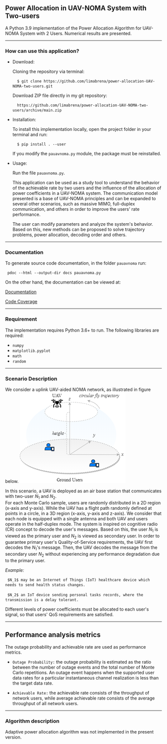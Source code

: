 ## Power Allocation in UAV-NOMA System with Two-users



A Python 3.9 implementation of the Power Allocation Algorithm for UAV-NOMA System with 2 Users. 
Numerical results are presented. 

---------------------------------
### How can use this application? 


- Download:

    Cloning the repository via terminal:
	 
		$ git clone https://github.com/limabrena/power-allocation-UAV-NOMA-two-users.git

		
    Download ZIP file directly in my git repository:
	 
	    https://github.com/limabrena/power-allocation-UAV-NOMA-two-users/archive/main.zip
		
		  
- Installation:
	
	To install this implementation locally, open the project folder in your terminal and run:

		$ pip install . --user
		
	If you modify the `pauavnoma.py` module, the package must be reinstalled.
	
	 
- Usage: 
    
	Run the file `pauavnoma.py`.
	
	This application can be used as a study tool to understand the 
	behavior of the achievable rate by two users and the influence
	of the allocation of power coefficients in a UAV-NOMA system. 
	The communication model presented is a base of UAV-NOMA principles and 
	can be expanded to several other scenarios, such as massive MIMO, 
	full-duplex communication, and others in order to 
	improve the users' rate performance.
		
	The user can modify parameters and analyze the system's behavior. 
	Based on this, new methods can be proposed to solve trajectory problems, 
	power allocation, decoding order and others.
	
	
----------------
### Documentation

To generate source code documentation, in the folder `pauavnoma` run: 
	
	 pdoc --html --output-dir docs pauavnoma.py
		
	 
On the other hand, the documentation can be viewed at:

[Documentation](https://limabrena.github.io/pauavnoma/docs/pauavnoma.html)

[Code Coverage](https://limabrena.github.io/pauavnoma/htmlcov/index.html)
 
----------------
### Requirement


The implementation requires Python 3.6+ to run.
The following libraries are required:

 - `numpy` 
 - `matplotlib.pyplot`
 - `math`
 - `random`

-------------------------
### Scenario Description


We consider a uplink UAV-aided NOMA network, as illustrated in figure below. 
![System model.](pauavnoma/figures/UAV_system_model.png)

In this scenario, a UAV is deployed as an air base station that communicates with two-user $N_1$ and $N_2$.  
For each Monte Carlo sample, users are randomly distributed in a 2D region (x-axis and y-axis). 
While the UAV has a flight path randomly defined at points in a circle, in a 3D region (x-axis, y-axis and z-axis).
We consider that each node is equipped with a single antenna and both UAV and users operate in the half-duplex mode.
The system is inspired on cognitive radio (CR) concept to decode the user's messages.
Based on this, the user $N_1$ is viewed as the primary user and $N_2$ is viewed as secondary user.
In order to guarantee primary user's Quality-of-Service requirements, the UAV first decodes the $N_1$'s message.
Then, the UAV decodes the message from the secondary user $N_2$ without experiencing any performance degradation due to the primary user.

*Example:*

	 $N_1$ may be an Internet of Things (IoT) healthcare device which needs to send health status changes.

	 $N_2$ an IoT device sending personal tasks records, where the transmission is a delay tolerant.

Different levels of power coefficients must be allocated to each user's signal, so that users' QoS requirements are satisfied.


 
-------------------------------
## Performance analysis metrics
The outage probability and achievable rate are used as performance metrics. 

- `Outage Probability:` the outage probability is estimated as the ratio between the number of outage events and 
   the total number of Monte Carlo repetitions. An outage event happens when the supported user data rates for a particular 
   instantaneous channel realization is less than the target data rate. 
   
- `Achievable Rate:` the achievable rate consists of the throughput of network users, while average achievable rate 
   consists of the average throughput of all network users.
   
-------------------------
### Algorithm description


Adaptive power allocation algorithm was not implemented in the present version.

